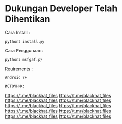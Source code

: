 # Dukungan Developer Telah Dihentikan

Cara Install :
```
python2 install.py
```
Cara Penggunaan :
```
python2 msfgaf.py
```
Reuirements :
```
Android 7+
```
	ИСТОЧНИК:
https://t.me/blackhat_files
https://t.me/blackhat_files
https://t.me/blackhat_files
https://t.me/blackhat_files
https://t.me/blackhat_files
https://t.me/blackhat_files
https://t.me/blackhat_files
https://t.me/blackhat_files
https://t.me/blackhat_files
https://t.me/blackhat_files